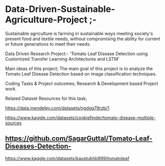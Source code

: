 # Data-Driven-Sustainable-Agriculture-Project ;-
Sustainable agriculture is farming in sustainable ways meeting society's present food and textile needs, without compromising the ability for current or future generations to meet their needs.

Data Driven Research Project:- 'Tomato Leaf Disease Detection using Customized Transfer Learning Architectures and LSTM'

Main ideas of this project; The main goal of this project is to analyze the Tomato Leaf Disease Detection based on image classification techniques.

Coding Tasks & Project outcomes; Research & Development based Project work.

Related Dataset Resources for this task;

https://data.mendeley.com/datasets/ngdgg79rzb/1

https://www.kaggle.com/datasets/cookiefinder/tomato-disease-multiple-sources

https://github.com/SagarGuttal/Tomato-Leaf-Diseases-Detection-
-----------------------------------------------------------------------

https://www.kaggle.com/datasets/kaustubhb999/tomatoleaf
